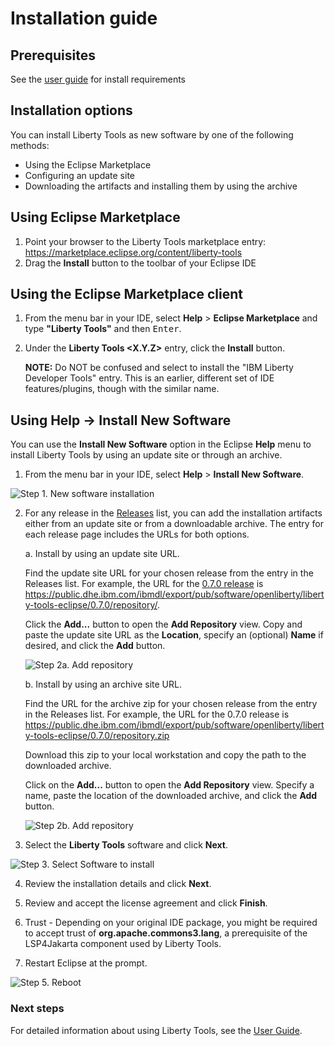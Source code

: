 # Installation guide

## Prerequisites
See the [user guide](user-guide.md#before-you-begin) for install requirements

## Installation options
You can install Liberty Tools as new software by one of the following methods:

*  Using the Eclipse Marketplace
*  Configuring an update site
*  Downloading the artifacts and installing them by using the archive

## Using Eclipse Marketplace

1. Point your browser to the Liberty Tools marketplace entry: https://marketplace.eclipse.org/content/liberty-tools
2. Drag the **Install** button to the toolbar of your Eclipse IDE

## Using the Eclipse Marketplace client

1. From the menu bar in your IDE, select **Help** > **Eclipse Marketplace** and type **"Liberty Tools"** and then <kbd>Enter</kbd>.

2. Under the **Liberty Tools <X.Y.Z>** entry, click the **Install** button.

    **NOTE:** Do NOT be confused and select to install the "IBM Liberty Developer Tools" entry.  This is an earlier, different set of IDE features/plugins, though with the similar name.

## Using Help -> Install New Software

You can use the **Install New Software** option in the Eclipse **Help** menu to install Liberty Tools by using an update site or through an archive.

1. From the menu bar in your IDE, select **Help** > **Install New Software**.

![Step 1. New software installation](images/install-installNewSotwareEntry.png)

2. For any release in the [Releases](https://github.com/OpenLiberty/liberty-tools-eclipse/releases) list, you can add the installation artifacts either from an update site or from a downloadable archive. The entry for each release page includes the URLs for both options.
    
    a. Install by using an update site URL. 

    Find the update site URL for your chosen release from the entry in the Releases list. For example, the URL for the [0.7.0 release](https://github.com/OpenLiberty/liberty-tools-eclipse/releases/tag/liberty-tools-0.7.0.202212141445) is https://public.dhe.ibm.com/ibmdl/export/pub/software/openliberty/liberty-tools-eclipse/0.7.0/repository/.

    Click the **Add...** button to open the **Add Repository** view. Copy and paste the update site URL as the **Location**, specify an (optional) **Name** if desired, and click the **Add** button.

    ![Step 2a. Add repository](images/install-addRepoSite.png)
 
    b. Install by using an archive site URL.

    Find the URL for the archive zip for your chosen release from the entry in the Releases list. For example, the URL for the 0.7.0 release is https://public.dhe.ibm.com/ibmdl/export/pub/software/openliberty/liberty-tools-eclipse/0.7.0/repository.zip

    Download this zip to your local workstation and copy the path to the downloaded archive.

    Click on the **Add...** button to open the **Add Repository** view. Specify a name, paste the location of the downloaded archive, and click the **Add** button.

    ![Step 2b. Add repository](images/install-addRepoArchive.png)

3. Select the **Liberty Tools** software and click **Next**.

![Step 3. Select Software to install](images/install-selectLibertyToolsFromSite.png)

4. Review the installation details and click **Next**.

5. Review and accept the license agreement and click **Finish**.

6. Trust - Depending on your original IDE package, you might be required to accept trust of **org.apache.commons3.lang**, a prerequisite of the LSP4Jakarta component used by Liberty Tools.

7. Restart Eclipse at the prompt.

![Step 5. Reboot](images/install-restartAfterInstall.png)

### Next steps

For detailed information about using Liberty Tools, see the [User Guide](../user-guide.md).
